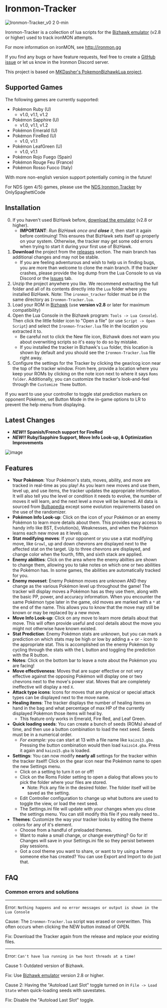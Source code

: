 # Ironmon-Tracker

![Ironmon-Tracker_v0 2 0-min](https://user-images.githubusercontent.com/103706338/168518780-ceebdb88-57a8-49aa-b6b4-acc46c4d2101.gif)

Ironmon-Tracker is a collection of lua scripts for the [Bizhawk emulator](https://tasvideos.org/BizHawk/ReleaseHistory) (v2.8 or higher) used to track ironMON attempts.

For more information on ironMON, see <http://ironmon.gg>

If you find any bugs or have feature requests, feel free to create a [GitHub issue](https://github.com/besteon/Ironmon-Tracker/issues) or let us know in the Ironmon Discord server.

This project is based on [MKDasher's PokemonBizhawkLua project](https://github.com/mkdasher/PokemonBizhawkLua).

## Supported Games

The following games are currently supported:

- Pokémon Ruby (U)
  - v1.0, v1.1, v1.2
- Pokémon Sapphire (U)
  - v1.0, v1.1, v1.2
- Pokémon Emerald (U)
- Pokémon FireRed (U)
  - v1.0, v1.1
- Pokémon LeafGreen (U)
  - v1.0, v1.1
- Pokémon Rojo Fuego (Spain)
- Pokémon Rouge Feu (France)
- Pokémon Rosso Fuoco (Italy)

With more non-english version support potentially coming in the future!

For NDS (gen 4/5) games, please use the [NDS Ironmon Tracker](https://github.com/Brian0255/NDS-Ironmon-Tracker) by OnlySpaghettiCode

## Installation

0. If you haven't used BizHawk before, [download the emulator](https://tasvideos.org/BizHawk/ReleaseHistory) (v2.8 or higher).
   - **IMPORTANT**: _Run BizHawk once and **close** it_, then start it again before continuing! This ensures that BizHawk sets itself up properly on your system. Otherwise, the tracker may get some odd errors when trying to start it during your first use of BizHawk.
1. **Download** the project from the [releases](https://github.com/besteon/Ironmon-Tracker/releases/latest) section. The main branch has additional changes and may not be stable.
   - If you are feeling adventurous and wish to help us in finding bugs, you are more than welcome to clone the main branch. If the tracker crashes, please provide the log dump from the Lua Console to us via Discord or the [Issues](https://github.com/besteon/Ironmon-Tracker/issues) tab.
2. Unzip the project anywhere you like. We recommend extracting the full folder and all of its contents directly into the `Lua` folder where you installed BizHawk. Note: The `ironmon_tracker` folder must be in the same directory as `Ironmon-Tracker.lua`.
3. Load your ROM in [Bizhawk](https://tasvideos.org/BizHawk/ReleaseHistory) (use **version v2.8** or later for maximum compatibility)
4. Open the Lua Console in the Bizhawk program: `Tools -> Lua Console`). Then click the little folder icon to "Open a file" (or use `Script -> Open Script`) and select the `Ironmon-Tracker.lua` file in the location you extracted it to.
   - Be careful not to click the New file icon, Bizhawk does not warn you about overwriting scripts so it's easy to do so by mistake.
   - If you installed the tracker in Bizhawk's `Lua` folder, this location is shown by default and you should see the `Ironmon-Tracker.lua` file right away.
5. Configure the settings for the Tracker by clicking the gear/cog icon near the top of the tracker window. From here, provide a location where you keep your ROMs by clicking on the note icon next to where it says `Roms folder`. Additionally, you can customize the tracker's look-and-feel through the `Customize Theme` button.

If you want to use your controller to toggle stat prediction markers on opponent Pokémon, set Button Mode in the in-game options to LR to prevent the help menu from displaying.

## Latest Changes

- **_NEW!!_ Spanish/French support for FireRed**
- **_NEW!!_ Ruby/Sapphire Support, Move Info Look-up, & Optimization Improvements**

![image](https://user-images.githubusercontent.com/4258818/178802567-feb55355-a278-410b-8565-5216a56f44ec.png)

## Features

- **Your Pokémon**: Your Pokémon's stats, moves, ability, and more are tracked in real-time as you play! As you learn new moves and use them, level up, and use items, the tracker updates the appropriate information. It will also tell you the level or condition it needs to evolve, the number of moves it will learn, and the next level a move will be learned. All data is sourced from [Bulbapedia](https://bulbapedia.bulbagarden.net/wiki/Main_Page) except some evolution requirements based on the use of the randomizer.
- **Pokémon Info Look-up**: Click on the icon of your Pokémon or an enemy Pokémon to learn more details about them. This provides easy access to handy info like BST, Evolution(s), Weaknesses, and when the Pokémon learns each new move as it levels up.
- **Stat modifying moves**: If your opponent or you use a stat modifying move, like `Growl`, up and down chevrons are displayed next to the affected stat on the target. Up to three chevrons are displayed, and change color when the fourth, fifth, and sixth stack are applied.
- **Enemy abilities**: Click on the area where the enemy abilties are shown to change them, allowing you to take notes on which one or two abilities the Pokémon has. In some games, the abilities are automatically tracked for you.
- **Enemy moveset**: Enemy Pokémon moves are unknown AND they change as the various Pokémon level up throughout the game! The tracker will display moves a Pokémon has as they use them, along with the basic PP, power, and accuracy information. When you encounter the same Pokémon type later in the game, old moves are marked with a `*` at the end of the name. This allows you to know that the move may still be known or may be replaced by a new move.
- **Move Info Look-up**: Click on any move to learn more details about that move. This will often provide useful and cool details about the move you might not otherwise have known existed.
- **Stat Prediction**: Enemy Pokémon stats are unknown, but you can mark a prediction on which stats may be high or low by adding a + or - icon to the appropriate stat. This is accomplished on the enemy Pokémon by cycling through the stats with the L button and toggling the prediction with the R button.
- **Notes**: Click on the bottom bar to leave a note about the Pokémon you are facing!
- **Move effectiveness**: Moves that are super effective or not very effective against the opposing Pokémon will display one or two chevrons next to the move's power stat. Moves that are completely ineffective will display a red `X`.
- **Attack type icons**: Icons for moves that are physical or special attack types can be displayed next to the move name.
- **Healing items**: The tracker displays the number of healing items on hand in the bag and what percentage of max HP of the currently displayed Pokémon those items will heal by.
  - This feature only works in Emerald, Fire Red, and Leaf Green.
- **Quick loading seeds**: You can create a bunch of seeds (ROMs) ahead of time, and then use a button combination to load the next seed. Seeds must be in a numerical order.
  - _For example:_ you can start at 13 with a file name like `kaizo13.gba`. Pressing the button combination would then load `kaizo14.gba`. Press it again and `kaizo15.gba` is loaded.
- **Settings**: You can now modify **nearly all** settings for the tracker within the tracker itself! Click on the gear icon near the Pokémon name to open the new Settings menu.
  - Click on a setting to turn it on or off!
  - Click on the Roms Folder setting to open a dialog that allows you to pick the folder where your files are stored.
    - Note: Pick any file in the desired folder. The folder itself will be saved as the setting.
  - Edit Controller configuration to change up what buttons are used to toggle the view, or load the next seed.
  - The Settings.ini file will update with your changes when you close the settings menu. You can still modify this file if you really need to..
- **Themes**: Customize the way your tracker looks by editing the theme colors for any of it's element.
  - Choose from a handful of preloaded themes.
  - Want to make a small change, or change everything? Go for it! Changes will save in your Settings.ini file so they persist between play sessions.
  - Got a cool theme you want to share, or want to try using a theme someone else has created? You can use Export and Import to do just that.

## FAQ

### Common errors and solutions

---

Error: `Nothing happens and no error messages or output is shown in the Lua Console`

Cause: The `Ironmon-Tracker.lua` script was erased or overwritten. This often occurs when clicking the NEW button instead of OPEN.

Fix: Download the Tracker again from the release and replace your existing files.

---

Error: `Can't have lua running in two host threads at a time!`

Cause 1: Outdated version of Bizhawk.

Fix: Use [Bizhawk emulator](https://tasvideos.org/BizHawk/ReleaseHistory) version 2.8 or higher.

Cause 2: Having the "Autoload Last Slot" toggle turned on in `File -> Load State` when quick-loading seeds with savestates.

Fix: Disable the "Autoload Last Slot" toggle.
